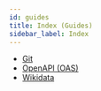 ```yaml
---
id: guides
title: Index (Guides)
sidebar_label: Index
---
```


- [Git](/)
- [OpenAPI (OAS)](/)
- [Wikidata](/)
